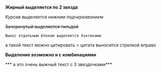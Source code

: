 **Жирный выделяется по 2 звездв**

_Курсив выделяется нижним подчеркиванием_

~~Зачеркнутый выделяется тильдой~~

```Вынос отдельным блоком выделяется бэктиками```

а такой текст можно цитировать > цитата выносится стрелкой вправо

**Выделение _возможно_ и с комбинациями**

*** а это очень выжный текст с 3 звездочками***
